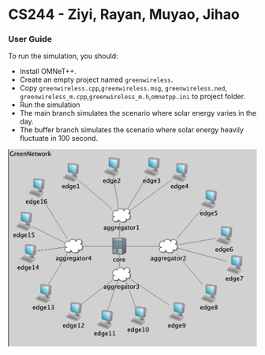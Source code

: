 # CS244 - Ziyi, Rayan, Muyao, Jihao

### User Guide

To run the simulation, you should:

* Install OMNeT++.
* Create an empty project named `greenwireless`.
* Copy `greenwireless.cpp`,`greenwireless.msg`, `greenwireless.ned`, `greenwireless_m.cpp`,`greenwireless_m.h`,`omnetpp.ini` to project folder.
* Run the simulation
* The main branch simulates the scenario where solar energy varies in the day.
* The buffer branch simulates the scenario where solar energy heavily fluctuate in 100 second.

![image-20221126010537625](./assets/image-20221126010537625.png)